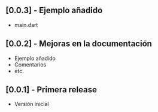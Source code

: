 ## [0.0.3] - Ejemplo añadido
* main.dart
## [0.0.2] - Mejoras en la documentación
* Ejemplo añadido
* Comentarios
* etc.
## [0.0.1] - Primera release
* Versión inicial
